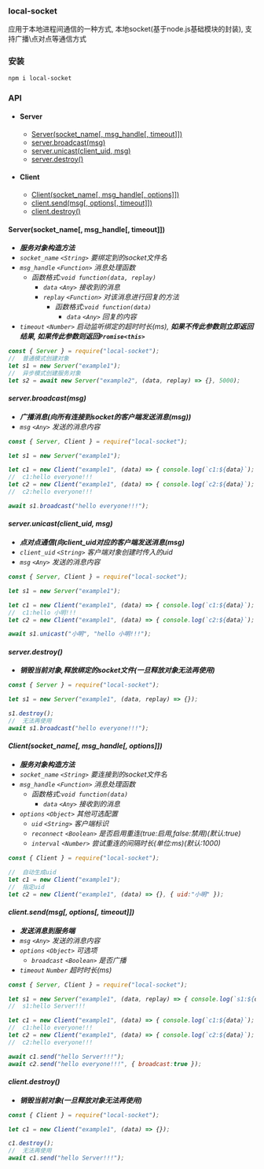 
### local-socket
应用于本地进程间通信的一种方式, 本地socket(基于node.js基础模块的封装), 支持广播\点对点等通信方式

### 安装
```
npm i local-socket
```

### API
- #### Server
  - [Server(socket_name[, msg_handle[, timeout]])](#Server)
  - [server.broadcast(msg)](#server.broadcast)
  - [server.unicast(client_uid, msg)](#server.unicast)
  - [server.destroy()](#server.destroy)
- #### Client
  - [Client(socket_name[, msg_handle[, options]])](#Client)
  - [client.send(msg[, options[, timeout]])](#client.send)
  - [client.destroy()](#client.destroy)


#### Server(socket_name[, msg_handle[, timeout]])<i id="Server"/>
- **服务对象构造方法**
- `socket_name` `<String>` 要绑定到的socket文件名
- `msg_handle` `<Function>` 消息处理函数
  - 函数格式:`void function(data, replay)`
    - `data` `<Any>` 接收到的消息
    - `replay` `<Function>` 对该消息进行回复的方法
      - 函数格式:`void function(data)`
        - `data` `<Any>` 回复的内容
- `timeout` `<Number>` 启动监听绑定的超时时长(ms), **如果不传此参数则立即返回结果, 如果传此参数则返回`Promise<this>`**
```javascript
const { Server } = require("local-socket");
//  普通模式创建对象
let s1 = new Server("example1");
//  异步模式创建服务对象
let s2 = await new Server("example2", (data, replay) => {}, 5000);
```

#### server.broadcast(msg)<i id="server.broadcast"/>
- **广播消息(向所有连接到socket的客户端发送消息(msg))**
- `msg` `<Any>` 发送的消息内容
```javascript
const { Server, Client } = require("local-socket");

let s1 = new Server("example1");

let c1 = new Client("example1", (data) => { console.log(`c1:${data}`); });
//  c1:hello everyone!!!
let c2 = new Client("example1", (data) => { console.log(`c2:${data}`); });
//  c2:hello everyone!!!

await s1.broadcast("hello everyone!!!");
```

#### server.unicast(client_uid, msg)<i id="server.unicast"/>
- **点对点通信(向client_uid对应的客户端发送消息(msg)**
- `client_uid` `<String>` 客户端对象创建时传入的uid
- `msg` `<Any>` 发送的消息内容
```javascript
const { Server, Client } = require("local-socket");

let s1 = new Server("example1");

let c1 = new Client("example1", (data) => { console.log(`c1:${data}`); }, { uid:"小明" });
//  c1:hello 小明!!!
let c2 = new Client("example1", (data) => { console.log(`c2:${data}`); }, { uid:"小红" });

await s1.unicast("小明", "hello 小明!!!");
```

#### server.destroy()<i id="server.destroy"/>
- **销毁当前对象,释放绑定的socket文件(一旦释放对象无法再使用)**
```javascript
const { Server } = require("local-socket");

let s1 = new Server("example1", (data, replay) => {});

s1.destroy();
//  无法再使用
await s1.broadcast("hello everyone!!!");
```

#### Client(socket_name[, msg_handle[, options]])<i id="Client"/>
- **服务对象构造方法**
- `socket_name` `<String>` 要连接到的socket文件名
- `msg_handle` `<Function>` 消息处理函数
  - 函数格式:`void function(data)`
    - `data` `<Any>` 接收到的消息
- `options` `<Object>` 其他可选配置
  - `uid` `<String>` 客户端标识
  - `reconnect` `<Boolean>` 是否启用重连(true:启用,false:禁用)(默认:true)
  - `interval` `<Number>` 尝试重连的间隔时长(单位:ms)(默认:1000)
```javascript
const { Client } = require("local-socket");

//  自动生成uid
let c1 = new Client("example1");
//  指定uid
let c2 = new Client("example1", (data) => {}, { uid:"小明" });
```

#### client.send(msg[, options[, timeout]])<i id="client.send"/>
- **发送消息到服务端**
- `msg` `<Any>` 发送的消息内容
- `options` `<Object>` 可选项
    - `broadcast` `<Boolean>` 是否广播
- `timeout` `Number` 超时时长(ms)
```javascript
const { Server, Client } = require("local-socket");

let s1 = new Server("example1", (data, replay) => { console.log(`s1:${data}`); });
//  s1:hello Server!!!

let c1 = new Client("example1", (data) => { console.log(`c1:${data}`); });
//  c1:hello everyone!!!
let c2 = new Client("example1", (data) => { console.log(`c2:${data}`); });
//  c2:hello everyone!!!

await c1.send("hello Server!!!");
await c2.send("hello everyone!!!", { broadcast:true });
```

#### client.destroy()<i id="client.destroy"/>
- **销毁当前对象(一旦释放对象无法再使用)**
```javascript
const { Client } = require("local-socket");

let c1 = new Client("example1", (data) => {});

c1.destroy();
//  无法再使用
await c1.send("hello Server!!!");
```
